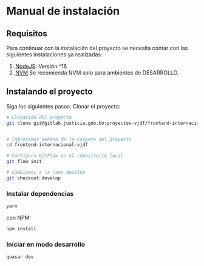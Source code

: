 # Manual de instalación

## Requisitos

Para continuar con la instalación del proyecto se necesita contar con las siguientes instalaciones ya realizadas:

1. [NodeJS](https://github.com/nodesource/distributions/blob/master/README.md): Versión ^16
2. [NVM](https://github.com/nvm-sh/nvm) Se recomienda NVM solo para ambientes de DESARROLLO.

## Instalando el proyecto

Siga los siguientes pasos:
Clonar el proyecto:

```bash
# Clonación del proyecto
git clone git@gitlab.justicia.gob.bo:proyectos-vjdf/frontend-internacional-vjdf.git


# Ingresamos dentro de la carpeta del proyecto
cd frontend-internacional-vjdf

# Configura GitFlow en el repositorio local
git flow init

# Cambiamos a la rama develop
git checkout develop
```

### Instalar dependencias

```bash
yarn
```
con NPM:
```bash
npm install
```

### Iniciar en modo desarrollo

```bash
quasar dev
```